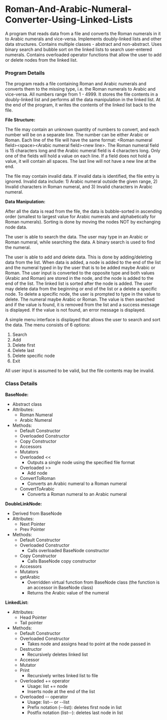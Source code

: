 # Roman-And-Arabic-Numeral-Converter-Using-Linked-Lists

A program that reads data from a file and converts the Roman numerals in it to Arabic numerals and vice-versa. Implements doubly-linked lists and other data structures. Contains multiple classes - abstract and non-abstract. Uses binary search and bubble sort on the linked lists to search user-entered numerals. Contains overloaded operator functions that allow the user to add or delete nodes from the linked list.


### Program Details

The program reads a file containing Roman and Arabic numerals and converts them to the missing type, i.e. the Roman numerals to Arabic and vice-versa. All numbers range from 1 - 4999. It stores the file contents in a doubly-linked list and performs all the data manipulation in the linked list. At the end of the program, it writes the contents of the linked list back to the file.


**File Structure:**

The file may contain an unknown quantity of numbers to convert, and each number will be on a separate line. The number can be either Arabic or Roman. Each line of the file will have the same format: \<Roman numeral field\>\<space\>\<Arabic numeral field\>\<new line\>. The Roman numeral field is 15 characters long and the Arabic numeral field is 4 characters long. Only one of the fields will hold a value on each line. If a field does not hold a value, it will contain all spaces. The last line will not have a new line at the end. 

The file may contain invalid data. If invalid data is identified, the file entry is ignored. Invalid data include: 1) Arabic numeral outside the given range, 2) Invalid characters in Roman numeral, and 3) Invalid characters in Arabic numeral.


**Data Manipulation:**

After all the data is read from the file, the data is bubble-sorted in ascending order (smallest to largest value for Arabic numerals and alphabetically for Roman numerals). Sorting is done by moving the nodes NOT by exchanging node data.

The user is able to search the data. The user may type in an Arabic or Roman numeral, while searching the data. A binary search is used to find the numeral.

The user is able to add and delete data. This is done by adding/deleting data from the list. When data is added, a node is added to the end of the list and the numeral typed in by the user that is to be added maybe Arabic or Roman. The user input is converted to the opposite type and both values (Arabic and Roman) are stored in the node, and the node is added to the end of the list. The linked list is sorted after the node is added. The user may delete data from the beginning or end of the list or a delete a specific node. To delete a specific node, the user is prompted to type in the value to delete. The numeral maybe Arabic or Roman. The value is then searched and if the value is found, it is removed from the list and a success message is displayed. If the value is not found, an error message is displayed.

A simple menu interface is displayed that allows the user to search and sort the data. The menu consists of 6 options:

1. Search
2. Add
3. Delete first
4. Delete last
5. Delete specific node
6. Exit

All user input is assumed to be valid, but the file contents may be invalid.


### Class Details

**BaseNode:**
* Abstract class
* Attributes:
  * Roman Numeral
  * Arabic Numeral
* Methods:
  * Default Constructor
  * Overloaded Constructor
  * Copy Constructor
  * Accessors
  * Mutators
  * Overloaded <<
    * Outputs a single node using the specified file format
  * Overloaded >>
    * Add node
  * ConvertToRoman
    * Converts an Arabic numeral to a Roman numeral
  * ConvertToArabic
    * Converts a Roman numeral to an Arabic numeral

**DoubleLinkNode:**
* Derived from BaseNode
* Attributes:
  * Next Pointer
  * Prev Pointer
* Methods:
  * Default Constructor
  * Overloaded Constructor
    * Calls overloaded BaseNode constructor
  * Copy Constructor
    * Calls BaseNode copy constructor
  * Accessors
  * Mutators
  * getArabic
    * Overridden virtual function from BaseNode class (the function is an accessor in BaseNode class)
    * Returns the Arabic value of the numeral


**LinkedList:**
* Attributes:
  * Head Pointer
  * Tail pointer
* Methods:
  * Default Constructor
  * Overloaded Constructor
    * Takes node and assigns head to point at the node passed in
  * Destructor
    * Recursively deletes linked list
  * Accessor
  * Mutator
  * Print
    * Recursively writes linked list to file
  * Overloaded += operator
    * Usage: list += node
    * Inserts node at the end of the list
  * Overloaded -- operator
    * Usage: list-- or --list
    * Prefix notation (--list): deletes first node in list
    * Postfix notation (list--): deletes last node in list
